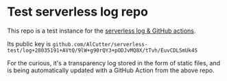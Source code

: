 # Test serverless log repo

This repo is a test instance for the [serverless log & GitHub actions](https://github.com/google/trillian-examples/tree/master/serverless).

Its public key is `github.com/AlCutter/serverless-test/log+28035191+AVtQ/9lW+g90rQY3+pODJvMQ8X/tTvh/EuvCDLSmUk4S`

For the curious, it's a transparency log stored in the form of static files,
and is being automatically updated with a GitHub Action from the above repo.


